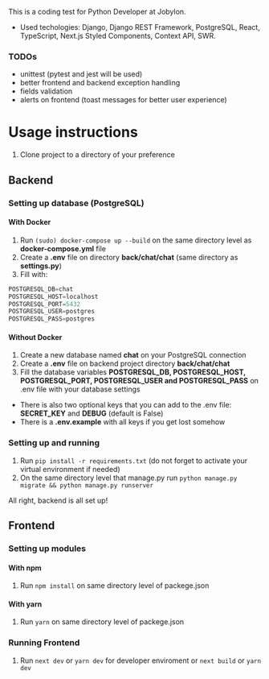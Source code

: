 This is a coding test for Python Developer at Jobylon.

* Used techologies: Django, Django REST Framework, PostgreSQL, React, TypeScript, Next.js Styled Components, Context API, SWR.

### TODOs
* unittest (pytest and jest will be used)
* better frontend and backend exception handling
* fields validation
* alerts on frontend (toast messages for better user experience)

# Usage instructions
1. Clone project to a directory of your preference

## Backend

### Setting up database (PostgreSQL)
#### With Docker
1. Run `(sudo) docker-compose up --build` on the same directory level as **docker-compose.yml** file
2. Create a **.env** file on directory **back/chat/chat** (same directory as **settings.py**)
3. Fill with:
```sql
POSTGRESQL_DB=chat
POSTGRESQL_HOST=localhost
POSTGRESQL_PORT=5432
POSTGRESQL_USER=postgres
POSTGRESQL_PASS=postgres
```
#### Without Docker
1. Create a new database named **chat** on your PostgreSQL connection
2. Create a **.env** file on backend project directory **back/chat/chat**
3. Fill the database variables **POSTGRESQL_DB, POSTGRESQL_HOST, POSTGRESQL_PORT, POSTGRESQL_USER and POSTGRESQL_PASS** on .env file with your database settings

* There is also two optional keys that you can add to the .env file: **SECRET_KEY** and **DEBUG** (default is False)
* There is a **.env.example** with all keys if you get lost somehow

### Setting up and running
1. Run `pip install -r requirements.txt` (do not forget to activate your virtual environment if needed)
2. On the same directory level that manage.py run `python manage.py migrate && python manage.py runserver`

All right, backend is all set up!

## Frontend
### Setting up modules
#### With npm
1. Run `npm install` on same directory level of packege.json

#### With yarn
1. Run `yarn` on same directory level of packege.json

### Running Frontend
1. Run `next dev` or `yarn dev` for developer enviroment or `next build` or `yarn dev`
